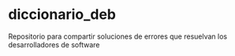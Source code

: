 # diccionario_deb
Repositorio para compartir soluciones de errores que resuelvan los desarrolladores de software
